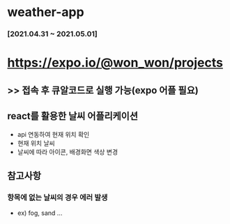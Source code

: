 # weather-app
### [2021.04.31 ~ 2021.05.01]
# https://expo.io/@won_won/projects
  ## >> 접속 후 큐알코드로 실행 가능(expo 어플 필요)
## react를 활용한 날씨 어플리케이션
- api 연동하여 현재 위치 확인
- 현재 위치 날씨
- 날씨에 따라 아이콘, 배경화면 색상 변경
## 참고사항
### 항목에 없는 날씨의 경우 에러 발생
  - ex) fog, sand ...


